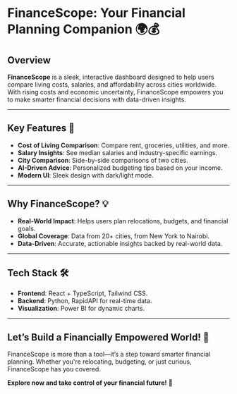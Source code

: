 # FinanceScope: Your Financial Planning Companion 🌍💰  

## Overview  
**FinanceScope** is a sleek, interactive dashboard designed to help users compare living costs, salaries, and affordability across cities worldwide. With rising costs and economic uncertainty, FinanceScope empowers you to make smarter financial decisions with data-driven insights.  

---

## Key Features 🚀  
- **Cost of Living Comparison**: Compare rent, groceries, utilities, and more.  
- **Salary Insights**: See median salaries and industry-specific earnings.  
- **City Comparison**: Side-by-side comparisons of two cities.  
- **AI-Driven Advice**: Personalized budgeting tips based on your income.  
- **Modern UI**: Sleek design with dark/light mode.  

---

## Why FinanceScope? 💡  
- **Real-World Impact**: Helps users plan relocations, budgets, and financial goals.  
- **Global Coverage**: Data from 20+ cities, from New York to Nairobi.  
- **Data-Driven**: Accurate, actionable insights backed by real-world data.  

---

## Tech Stack 🛠️  
- **Frontend**: React + TypeScript, Tailwind CSS.  
- **Backend**: Python, RapidAPI for real-time data.  
- **Visualization**: Power BI for dynamic charts.  

---

## Let’s Build a Financially Empowered World! 🌟  
FinanceScope is more than a tool—it’s a step toward smarter financial planning. Whether you're relocating, budgeting, or just curious, FinanceScope has you covered.  

**Explore now and take control of your financial future!** 🚀  
